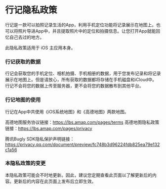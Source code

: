 # 行记隐私政策

行记是一款可以拍照记录生活的App，利用手机定位功能将记录展示在地图上。也可以将照片导进App中，并且提取照片中的定位和拍摄信息。让您打开App就能回忆自己去过的地方。

此隐私政策适用于 iOS 主应用本身。

### 行记获取的数据
行记会获取您的手机定位、相机拍摄、手机相册的数据，用于您发布记录和将记录展示在地图上。但是请放心，所有获取的数据都将存储在手机磁盘和iCloud中。行记不会将您的数据上传至服务器，更不会将您的数据散布到其他平台。

### 行记地图的使用
行记在App中共使用《iOS系统地图》和《高德地图》两款地图。

高德地图服务协议链接：https://lbs.amap.com/pages/terms
高德地图隐私政策链接：https://lbs.amap.com/pages/privacy

腾讯Bugly SDK隐私保护声明链接：https://privacy.qq.com/document/preview/fc748b3d96224fdb825ea79e132c1a56

### 本隐私政策的变更
本隐私政策可能会不时地更新。因此，建议您定期查看此页面以了解更新后的内容。更新后的内容在此页面上发布后立即生效。